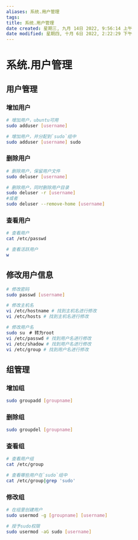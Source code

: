 ```yaml
---
aliases: 系统.用户管理
tags: 
title: 系统.用户管理
date created: 星期三, 九月 14日 2022, 9:56:14 上午
date modified: 星期四, 十月 6日 2022, 2:22:29 下午
---
```


# 系统.用户管理

## 用户管理

### 增加用户

```bash
# 增加用户，ubuntu可用
sudo adduser [username]

# 增加用户，并分配到`sudo`组中
sudo adduser [username] sudo
```

### 删除用户

```bash
# 删除用户，保留用户文件
sudo deluser [username]

# 删除用户，同时删除用户目录
sudo deluser -r [username]
#或者
sudo deluser --remove-home [username]
```

### 查看用户

```bash
# 查看用户
cat /etc/passwd

# 查看活跃用户
w
```

## 修改用户信息

```bash
# 修改密码
sudo passwd [username]

# 修改主机名
vi /etc/hostname # 找到主机名进行修改
vi /etc/hosts # 找到主机名进行修改

# 修改用户名
sudo su　# 转为root
vi /etc/passwd # 找到用户名进行修改
vi /etc/shadow # 找到用户名进行修改
vi /etc/group # 找到用户名进行修改
```

## 组管理

### 增加组

```bash
sudo groupadd [groupname]
```

### 删除组

```bash
sudo groupdel [groupname]
```

### 查看组

```bash
# 查看用户组
cat /etc/group

# 查看哪些用户在`sudo`组中
cat /etc/group|grep 'sudo'
```

### 修改组

```bash
# 在组里创建用户
sudo usermod -g [groupname] [username]

# 授予sudo权限
sudo usermod -aG sudo [username]
```

